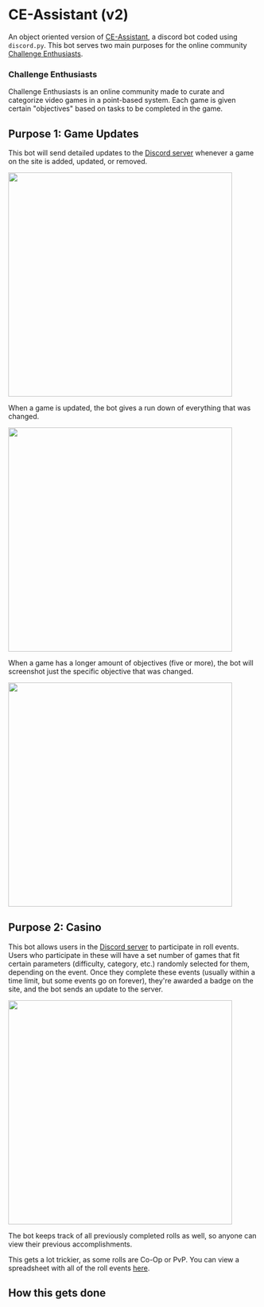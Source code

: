 # CE-Assistant (v2)
An object oriented version of [CE-Assistant](https://github.com/andykasen13/CE-Assistant), a discord bot coded using `discord.py`. This bot serves two main purposes for the online community [Challenge Enthusiasts](https://cedb.me).

### Challenge Enthusiasts
Challenge Enthusiasts is an online community made to curate and categorize video games in a point-based system. Each game is given certain "objectives" based on tasks to be completed in the game.

## Purpose 1: Game Updates
This bot will send detailed updates to the [Discord server](https://discord.gg/spKdVZTZ6c) whenever a game on the site is added, updated, or removed.

<img src="https://imgur.com/rXGjnuc.png" width="450">

When a game is updated, the bot gives a run down of everything that was changed.

<img src="https://imgur.com/ME18Ja5.png" width="450">

When a game has a longer amount of objectives (five or more), the bot will screenshot just the specific objective that was changed.

<img src="https://imgur.com/pbDCyJ1.png" width="450">

## Purpose 2: Casino
This bot allows users in the [Discord server](https://discord.gg/spKdVZTZ6c) to participate in roll events. Users who participate in these will have a set number of games that fit certain parameters (difficulty, category, etc.) randomly selected for them, depending on the event. Once they complete these events (usually within a time limit, but some events go on forever), they're awarded a badge on the site, and the bot sends an update to the server.

<img src="https://imgur.com/XNCDYDn.png" width="450">

The bot keeps track of all previously completed rolls as well, so anyone can view their previous accomplishments.

This gets a lot trickier, as some rolls are Co-Op or PvP. You can view a spreadsheet with all of the roll events [here](https://docs.google.com/spreadsheets/d/1jvYRLshEu65s15NKLNmVxUeTFh-y73Ftd1Quy2uLs3M/edit?usp=sharing).

## How this gets done
